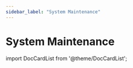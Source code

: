```yaml
---
sidebar_label: "System Maintenance"
---
```


# System Maintenance

import DocCardList from '@theme/DocCardList';

<DocCardList />
